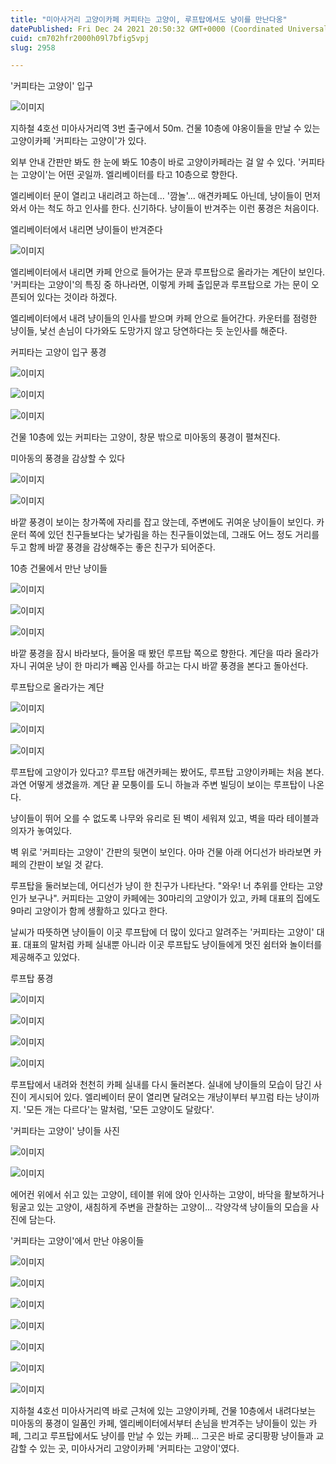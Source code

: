 ```yaml
---
title: "미아사거리 고양이카페 커피타는 고양이, 루프탑에서도 냥이를 만난다옹"
datePublished: Fri Dec 24 2021 20:50:32 GMT+0000 (Coordinated Universal Time)
cuid: cm702hfr2000h09l7bfig5vpj
slug: 2958

---
```



'커피타는 고양이' 입구

![이미지](https://cdn.hashnode.com/res/hashnode/image/upload/v1739253193837/e9907ba6-cb53-4adf-91eb-8e44581150cf.jpeg)

지하철 4호선 미아사거리역 3번 출구에서 50m. 건물 10층에 야옹이들을 만날 수 있는 고양이카페 '커피타는 고양이'가 있다.

외부 안내 간판만 봐도 한 눈에 봐도 10층이 바로 고양이카페라는 걸 알 수 있다. '커피타는 고양이'는 어떤 곳일까. 엘리베이터를 타고 10층으로 향한다.

엘리베이터 문이 열리고 내리려고 하는데... '깜놀'... 애견카페도 아닌데, 냥이들이 먼저 와서 아는 척도 하고 인사를 한다. 신기하다. 냥이들이 반겨주는 이런 풍경은 처음이다.

엘리베이터에서 내리면 냥이들이 반겨준다

![이미지](https://cdn.hashnode.com/res/hashnode/image/upload/v1739253196179/d9868077-e12c-4776-8b8a-d3237369b815.jpeg)

엘리베이터에서 내리면 카페 안으로 들어가는 문과 루프탑으로 올라가는 계단이 보인다. '커피타는 고양이'의 특징 중 하나라면, 이렇게 카페 출입문과 루프탑으로 가는 문이 오픈되어 있다는 것이라 하겠다.

엘리베이터에서 내려 냥이들의 인사를 받으며 카페 안으로 들어간다. 카운터를 점령한 냥이들, 낯선 손님이 다가와도 도망가지 않고 당연하다는 듯 눈인사를 해준다.

커피타는 고양이 입구 풍경

![이미지](https://cdn.hashnode.com/res/hashnode/image/upload/v1739253199033/47202c61-b43a-4029-857d-b4daff83d4ce.jpeg)

![이미지](https://cdn.hashnode.com/res/hashnode/image/upload/v1739253201697/a3acfa82-acbe-40b4-9488-d1d6fb67a42d.jpeg)

![이미지](https://cdn.hashnode.com/res/hashnode/image/upload/v1739253204245/ea295fa6-28d7-42da-b326-bcad15b07aea.jpeg)

건물 10층에 있는 커피타는 고양이, 창문 밖으로 미아동의 풍경이 펼쳐진다.

미아동의 풍경을 감상할 수 있다

![이미지](https://cdn.hashnode.com/res/hashnode/image/upload/v1739253206740/df439e3c-646a-405d-98b1-2f9f7a9127a0.jpeg)

![이미지](https://cdn.hashnode.com/res/hashnode/image/upload/v1739253209872/0c82075a-6abf-459f-8823-37c685f5e7ec.jpeg)

바깥 풍경이 보이는 창가쪽에 자리를 잡고 앉는데, 주변에도 귀여운 냥이들이 보인다. 카운터 쪽에 있던 친구들보다는 낯가림을 하는 친구들이었는데, 그래도 어느 정도 거리를 두고 함께 바깥 풍경을 감상해주는 좋은 친구가 되어준다.

10층 건물에서 만난 냥이들

![이미지](https://cdn.hashnode.com/res/hashnode/image/upload/v1739253212400/a6628de4-df44-46e6-8750-9fdb41f0a8fc.jpeg)

![이미지](https://cdn.hashnode.com/res/hashnode/image/upload/v1739253214908/1657897a-9728-4c52-9cce-31262842ebdd.jpeg)

![이미지](https://cdn.hashnode.com/res/hashnode/image/upload/v1739253217091/d3f5b0f1-a6e2-486a-8843-5ca278fa61aa.jpeg)

바깥 풍경을 잠시 바라보다, 들어올 때 봤던 루프탑 쪽으로 향한다. 계단을 따라 올라가자니 귀여운 냥이 한 마리가 빼꼼 인사를 하고는 다시 바깥 풍경을 본다고 돌아선다.

루프탑으로 올라가는 계단

![이미지](https://cdn.hashnode.com/res/hashnode/image/upload/v1739253219754/c6c72a44-aa43-4b13-88f4-b9051f097e74.jpeg)

![이미지](https://cdn.hashnode.com/res/hashnode/image/upload/v1739253222133/8e638ccb-40c2-4c6c-bdd6-e614109d8448.jpeg)

![이미지](https://cdn.hashnode.com/res/hashnode/image/upload/v1739253224698/4bdad726-8724-4e8f-ab75-b4660f1e8b02.jpeg)

루프탑에 고양이가 있다고? 루프탑 애견카페는 봤어도, 루프탑 고양이카페는 처음 본다. 과연 어떻게 생겼을까. 계단 끝 모퉁이를 도니 하늘과 주변 빌딩이 보이는 루프탑이 나온다.

냥이들이 뛰어 오를 수 없도록 나무와 유리로 된 벽이 세워져 있고, 벽을 따라 테이블과 의자가 놓여있다.

벽 위로 '커피타는 고양이' 간판의 뒷면이 보인다. 아마 건물 아래 어디선가 바라보면 카페의 간판이 보일 것 같다.

루프탑을 둘러보는데, 어디선가 냥이 한 친구가 나타난다. "와우! 너 추위를 안타는 고양인가 보구나". 커피타는 고양이 카페에는 30마리의 고양이가 있고, 카페 대표의 집에도 9마리 고양이가 함께 생활하고 있다고 한다.

날씨가 따뜻하면 냥이들이 이곳 루프탑에 더 많이 있다고 알려주는 '커피타는 고양이' 대표. 대표의 말처럼 카페 실내뿐 아니라 이곳 루프탑도 냥이들에게 멋진 쉼터와 놀이터를 제공해주고 있었다.

루프탑 풍경

![이미지](https://cdn.hashnode.com/res/hashnode/image/upload/v1739253227314/091c1565-d981-4943-b40f-2c3c27106df8.jpeg)

![이미지](https://cdn.hashnode.com/res/hashnode/image/upload/v1739253229723/8ef221e5-9cf3-4d12-931a-e38ee841a0bc.jpeg)

![이미지](https://cdn.hashnode.com/res/hashnode/image/upload/v1739253232465/0748a05d-9b56-40bb-835e-2449f6301b6f.jpeg)

![이미지](https://cdn.hashnode.com/res/hashnode/image/upload/v1739253234651/b6ce61bb-dfad-48e5-accb-f771453125c9.jpeg)

루프탑에서 내려와 천천히 카페 실내를 다시 둘러본다. 실내에 냥이들의 모습이 담긴 사진이 게시되어 있다. 엘리베이터 문이 열리면 달려오는 개냥이부터 부끄럼 타는 냥이까지. '모든 개는 다르다'는 말처럼, '모든 고양이도 달랐다'.

'커피타는 고양이' 냥이들 사진

![이미지](https://cdn.hashnode.com/res/hashnode/image/upload/v1739253237294/4c2a6cc7-704c-45cb-a635-8ae40d2922e8.jpeg)

![이미지](https://cdn.hashnode.com/res/hashnode/image/upload/v1739253239696/409cb9f2-0108-4e7f-a743-2258a62be0a1.jpeg)

에어컨 위에서 쉬고 있는 고양이, 테이블 위에 앉아 인사하는 고양이, 바닥을 활보하거나 뒹굴고 있는 고양이, 새침하게 주변을 관찰하는 고양이... 각양각색 냥이들의 모습을 사진에 담는다.

'커피타는 고양이'에서 만난 야옹이들

![이미지](https://cdn.hashnode.com/res/hashnode/image/upload/v1739253241996/e96591c0-834a-4855-8803-d331b78ef62c.jpeg)

![이미지](https://cdn.hashnode.com/res/hashnode/image/upload/v1739253244536/1264b1ee-9c5e-4a6b-ad71-26bf1ce71f91.jpeg)

![이미지](https://cdn.hashnode.com/res/hashnode/image/upload/v1739253247198/002af27b-533f-4367-bcfa-b3f45792d394.jpeg)

![이미지](https://cdn.hashnode.com/res/hashnode/image/upload/v1739253249754/8f8f16fa-baa6-4aaa-ac77-0ab1b2b6f329.jpeg)

![이미지](https://cdn.hashnode.com/res/hashnode/image/upload/v1739253251995/105e100f-39ff-4a18-81a3-08f21f18766f.jpeg)

![이미지](https://cdn.hashnode.com/res/hashnode/image/upload/v1739253254146/9c32cbd1-781a-42ab-8a0d-5814acc302de.jpeg)

![이미지](https://cdn.hashnode.com/res/hashnode/image/upload/v1739253256551/762a4cc1-1f63-4307-937e-638c3d06cac8.jpeg)

지하철 4호선 미아사거리역 바로 근처에 있는 고양이카페, 건물 10층에서 내려다보는 미아동의 풍경이 일품인 카페, 엘리베이터에서부터 손님을 반겨주는 냥이들이 있는 카페, 그리고 루프탑에서도 냥이를 만날 수 있는 카페... 그곳은 바로 궁디팡팡 냥이들과 교감할 수 있는 곳, 미아사거리 고양이카페 '커피타는 고양이'였다.